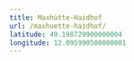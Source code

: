 ```yaml
---
title: Maxhütte-Haidhof
url: /maxhuette-haidhof/
latitude: 49.198729900000004
longitude: 12.095990500000001
---
```

